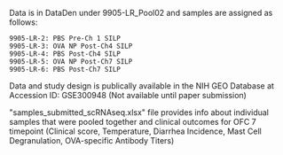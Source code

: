 Data is in DataDen under 9905-LR_Pool02 and samples are assigned as follows:

	9905-LR-2: PBS Pre-Ch 1 SILP
	9905-LR-3: OVA NP Post-Ch4 SILP
	9905-LR-4: PBS Post-Ch4 SILP
	9905-LR-5: OVA NP Post-Ch7 SILP
	9905-LR-6: PBS Post-Ch7 SILP

Data and study design is publically available in the NIH GEO Database at Accession ID: GSE300948 (Not available until paper submission)

"samples_submitted_scRNAseq.xlsx" file provides info about individual samples that were pooled together and clinical outcomes for OFC 7 timepoint (Clinical score, Temperature, 
Diarrhea Incidence, Mast Cell Degranulation, OVA-specific Antibody Titers)

